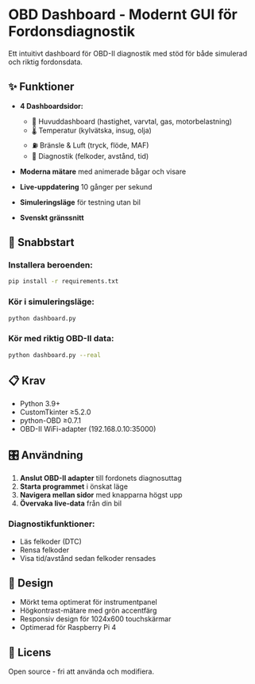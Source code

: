 # OBD Dashboard - Modernt GUI för Fordonsdiagnostik

Ett intuitivt dashboard för OBD-II diagnostik med stöd för både simulerad och riktig fordonsdata.

## ✨ Funktioner

- **4 Dashboardsidor:**
  - 🚗 Huvuddashboard (hastighet, varvtal, gas, motorbelastning)
  - 🌡️ Temperatur (kylvätska, insug, olja)
  - ⛽ Bränsle & Luft (tryck, flöde, MAF)
  - 🔧 Diagnostik (felkoder, avstånd, tid)

- **Moderna mätare** med animerade bågar och visare
- **Live-uppdatering** 10 gånger per sekund
- **Simuleringsläge** för testning utan bil
- **Svenskt gränssnitt**

## 🚀 Snabbstart

### Installera beroenden:
```bash
pip install -r requirements.txt
```

### Kör i simuleringsläge:
```bash
python dashboard.py
```

### Kör med riktig OBD-II data:
```bash
python dashboard.py --real
```

## 📋 Krav

- Python 3.9+
- CustomTkinter ≥5.2.0
- python-OBD ≥0.7.1
- OBD-II WiFi-adapter (192.168.0.10:35000)

## 🎛️ Användning

1. **Anslut OBD-II adapter** till fordonets diagnosuttag
2. **Starta programmet** i önskat läge
3. **Navigera mellan sidor** med knapparna högst upp
4. **Övervaka live-data** från din bil

### Diagnostikfunktioner:
- Läs felkoder (DTC)
- Rensa felkoder
- Visa tid/avstånd sedan felkoder rensades

## 🎨 Design

- Mörkt tema optimerat för instrumentpanel
- Högkontrast-mätare med grön accentfärg
- Responsiv design för 1024x600 touchskärmar
- Optimerad för Raspberry Pi 4

## 📝 Licens

Open source - fri att använda och modifiera.